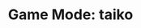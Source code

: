 ---
title: "Game Mode: taiko"
description: Details about the `taiko` mode supported by Project OutFox.
weight: 2
---
